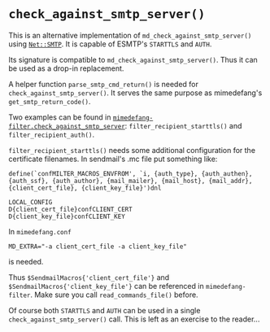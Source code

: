 # `check_against_smtp_server()`

This is an alternative implementation of `md_check_against_smtp_server()` using [`Net::SMTP`](http://search.cpan.org/perldoc/Net::SMTP). It is capable of ESMTP's `STARTTLS` and `AUTH`.

Its signature is compatible to `md_check_against_smtp_server()`. Thus it can be used as a drop-in replacement.

A helper function `parse_smtp_cmd_return()` is needed for `check_against_smtp_server()`. It serves the same purpose as mimedefang's `get_smtp_return_code()`.

Two examples can be found in [`mimedefang-filter.check_against_smtp_server`](mimedefang-filter.check_against_smtp_server): `filter_recipient_starttls()` and `filter_recipient_auth()`.

`filter_recipient_starttls()` needs some additional configuration for the certificate filenames. In sendmail's .mc file put something like:

```
define(`confMILTER_MACROS_ENVFROM', `i, {auth_type}, {auth_authen}, {auth_ssf}, {auth_author}, {mail_mailer}, {mail_host}, {mail_addr}, {client_cert_file}, {client_key_file}')dnl

LOCAL_CONFIG
D{client_cert_file}confCLIENT_CERT
D{client_key_file}confCLIENT_KEY
```

In `mimedefang.conf`

```
MD_EXTRA="-a client_cert_file -a client_key_file"
```

is needed.

Thus `$SendmailMacros{'client_cert_file'}` and `$SendmailMacros{'client_key_file'}` can be referenced in `mimedefang-filter`. Make sure you call `read_commands_file()` before.

Of course both `STARTTLS` and `AUTH` can be used in a single `check_against_smtp_server()` call. This is left as an exercise to the reader...